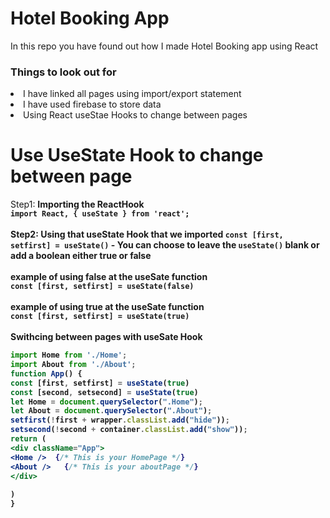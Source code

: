 # Hotel Booking App

In this repo you have found out how I made Hotel Booking app using React

<h3>Things to look out for</h3>

<li>I have linked all pages using import/export statement</li>
<li /> I have used firebase to store data
<li /> Using React useStae Hooks to change between pages

# Use UseState Hook to change between page
Step1: <b />Importing the ReactHook
<br>
`import React, { useState } from 'react';`
<br>
<br>
Step2: <b />Using that useState Hook that we imported
`const [first, setfirst] = useState()` - You can choose to leave the `useState()` blank or add a boolean either true or false
<br>
<br>
example of using false at the useSate function
<br>
`const [first, setfirst] = useState(false)`
<br>
<br>
example of using true at the useSate function
<br>
`const [first, setfirst] = useState(true)`
<br>
<br>
Swithcing between pages with useSate Hook
```jsx
import Home from './Home';
import About from './About';
function App() {
const [first, setfirst] = useState(true)
const [second, setsecond] = useState(true)
let Home = document.querySelector(".Home");
let About = document.querySelector(".About");
setfirst(!first + wrapper.classList.add("hide"));
setsecond(!second + container.classList.add("show"));
return (
<div className="App">
<Home />  {/* This is your HomePage */}
<About />   {/* This is your aboutPage */}
</div>
      
)
}
```
